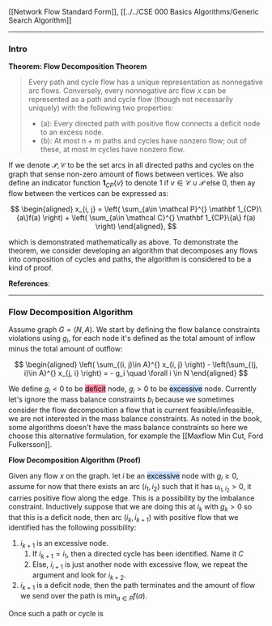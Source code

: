 [[Network Flow Standard Form]], 
[[../../CSE 000 Basics Algorithms/Generic Search Algorithm]]

---
### **Intro**
 
**Theorem: Flow Decomposition Theorem**

> Every path and cycle flow has a unique representation as nonnegative arc flows. Conversely, every nonnegative arc flow x can be represented as a path and cycle flow (though not necessarily uniquely) with the following two properties:
> - (a): Every directed path with positive flow connects a deficit node to an excess node. 
> - (b): At most n + m paths and cycles have nonzero flow; out of these, at most m
cycles have nonzero flow.

If we denote $\mathcal P, \mathcal C$ to be the set arcs in all directed paths and cycles on the graph that sense non-zero amount of flows between vertices. We also define an indicator function $\mathbf 1_{CP}\{v\}$ to denote $1$ if $v\in \mathcal C\cup \mathcal P$ else $0$, then ay flow between the vertices can be expressed as: 

$$
\begin{aligned}
    x_{i, j} = \left(
        \sum_{a\in \mathcal P}^{} \mathbf 1_{CP}\{a\}f(a)
    \right)
    + \left(
        \sum_{a\in \mathcal C}^{}
        \mathbf 1_{CP}\{a\} f(a)
    \right)
\end{aligned}, 
$$

which is demonstrated mathematically as above. To demonstrate the theorem, we consider developing an algorithm that decomposes any flows into composition of cycles and paths, the algorithm is considered to be a kind of proof. 

**References**: 

---
### **Flow Decomposition Algorithm**

Assume graph $G = (N, A)$. We start by defining the flow balance constraints violations using $g_i$, for each node it's defined as the total amount of inflow  minus the total amount of outflow: 

$$
\begin{aligned}
    \left(
        \sum_{(i, j)\in A}^{}
        x_{i, j}
    \right) - 
    \left(\sum_{(j, i)\in A}^{}
        x_{j, i}
    \right) = - g_i \quad \forall i \in N
\end{aligned}
$$

We define $g_i < 0$ to be <mark style="background: #FF5582A6;">deficit</mark> node, $g_i>0$ to be <mark style="background: #ADCCFFA6;">excessive</mark> node. Currently let's ignore the mass balance constraints $b_i$ because we sometimes consider the flow decomposition a flow that is current feasible/infeasible, we are not interested in the mass balance constraints. As noted in the book, some algorithms doesn't have the mass balance constraints so here we choose this alternative formulation, for example the [[Maxflow Min Cut, Ford Fulkersson]]. 

**Flow Decomposition Algorithm (Proof)**

Given any flow $x$ on the graph. let $i$ be an <mark style="background: #ADCCFFA6;">excessive</mark> node with $g_i \ge 0$, assume for now that there exists an arc $(i_1, i_2)$ such that it has $u_{i_1, i_2} > 0$, it carries positive flow along the edge. This is a possibility by the imbalance constraint. Inductively suppose that we are doing this at $i_k$ with $g_k > 0$ so that this is a deficit node, then arc $(i_k, i_{k + 1})$ with positive flow that we identified has the following possibility: 
1. $i_{k + 1}$ is an excessive node.
   1. If $i_{k + 1} = i_1$, then a directed cycle has been identified. Name it $C$
   2. Else, $i_{i + 1}$ is just another node with excessive flow, we repeat the argument and look for $i_{k + 2}$. 
2. $i_{k + 1}$ is a deficit node, then the path terminates and the amount of flow we send over the path is $\min_{a\in P}f(a)$. 

Once such a path or cycle is 